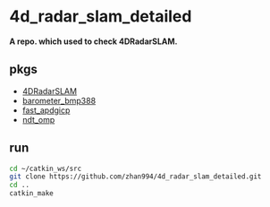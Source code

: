 # 4d_radar_slam_detailed

**A repo. which used to check 4DRadarSLAM.**

## pkgs

- [4DRadarSLAM](https://github.com/zhuge2333/4DRadarSLAM.git)
- [barometer_bmp388](https://github.com/zhuge2333/barometer_bmp388.git)
- [fast_apdgicp](https://github.com/zhuge2333/fast_apdgicp.git)
- [ndt_omp](https://github.com/koide3/ndt_omp.git)

## run

```bash
cd ~/catkin_ws/src
git clone https://github.com/zhan994/4d_radar_slam_detailed.git
cd ..
catkin_make
```

